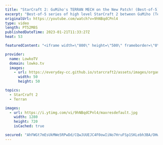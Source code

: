 ```yaml
---
title: "StarCraft 2: GuMiho's TERRAN MECH on the New Patch! (Best-of-5)"
excerpt: "Best-of-5 series of high level StarCraft 2 between GuMiho (Terran) and Ragnarok (Zerg). This match is the grand finals of the ESL Open Cup 158 Korea. In these games GuMi decides to give Terran Mech a try after falling behind significantly in the early game.  Support my work: https://patreon.com/lowkotv"
originalUrl: https://youtube.com/watch?v=9hNBqdCPnl4
type: video
length: PT52M8S
publishedDateTime: 2023-01-21T11:33:27Z
heat: 53

featuredContent: "<iframe width=\"800\" height=\"500\" frameborder=\"0\" src=\"https://www.youtube.com/embed/9hNBqdCPnl4\" allow=\"accelerometer; autoplay; encrypted-media; gyroscope; picture-in-picture\" allowfullscreen></iframe>"

provider:
  name: LowkoTV
  domain: lowko.tv
  images:
    - url: https://everyday-cc.github.io/starcraft2/assets/images/organizations/lowko.tv-50x50.jpg
      width: 50
      height: 50

topics:
  - StarCraft 2
  - Terran

images:
  - url: https://i.ytimg.com/vi/9hNBqdCPnl4/maxresdefault.jpg
    width: 1280
    height: 720
    isCached: true

secured: "AhFWGt7mEsUkMWe5RPwDd/CQwJUUEJC4F0owIiNo7HruFSp1SKLebh3BA/OHwOznLOh+5lkU3mNAIjqmQdYkWMTb/lYosoFsyM+b1VgWI0u5111vgYXiXYzqy2KIK+PN2+isEkNwx2Ekug4ZaEaBEQS4I9cmu8Zparp4gk7S7YFGUK/7F/tfqJwoeDFy42rhJYiAcJ3yLw13s9OWVpLlMZRODLgPRuc5ie7ecunwzvtcGccJLFRZFZlwvgyidG+QymyMiy3dT3zzQdoOGZabiVLNxV091tlrYwNcxhjN3SInw8hAtUm23qCHjAepRvxG3OdG/TZcxWORpfXPY3BdwEuUIz4LLi4Sx0p5b6B2Y1NMt54kzjIUTfQgt+sLWkiJW9KWBtaTQNPrED5K6KNND8RBVsil+ucgyl9FRL9WNUk+xWiV2Dq2M+qOGxwP9lH0;vVK8R+xwdjrf07WJ4QCZng=="
---
```


